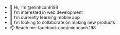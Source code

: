 - 👋 Hi, I’m @minhcanh198
- 👀 I’m interested in web development
- 🌱 I’m currently learning mobile app
- 💞️ I’m looking to collaborate on making new products
- 📫 Reach me: facebook.com/minhcanh.198

<!---
minhcanh198/minhcanh198 is a ✨ special ✨ repository because its `README.md` (this file) appears on your GitHub profile.
You can click the Preview link to take a look at your changes.
--->
